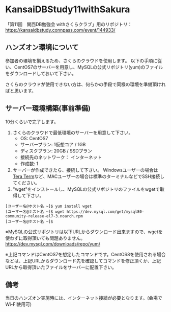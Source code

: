 # KansaiDBStudy11withSakura
「第11回　関西DB勉強会 withさくらクラブ」用のリポジトリ：https://kansaidbstudy.connpass.com/event/144933/

## ハンズオン環境について
参加者の環境を揃えるため、さくらのクラウドを使用します。
以下の手順に従い、CentOS7のサーバーを用意し、MySQLの公式リポジトリ(yum)のファイルをダウンロードしておいて下さい。

さくらのクラウドが使用できない方は、何らかの手段で同様の環境を準備頂ければと思います。

## サーバー環境構築(事前準備)
10分くらいで完了します。

1. さくらのクラウドで最低環境のサーバーを用意して下さい。 
    - OS: CentOS7
    - サーバープラン: 1仮想コア / 1GB
    - ディスクプラン: 20GB / SSDプラン
    - 接続先のネットワーク： インターネット
    - 作成数: 1
2. サーバーが作成できたら、接続して下さい。
Windowsユーザーの場合は[Tera Term](https://ja.osdn.net/projects/ttssh2/)など、MACユーザーの場合は標準のターミナルなどでSSH接続してください。
3. "wget"をインストールし、MySQLの公式リポジトリのファイルをwgetで取得して下さい。
```terminal
[ユーザー名@ホスト名 ~]$ yum install wget
[ユーザー名@ホスト名 ~]$ wget https://dev.mysql.com/get/mysql80-community-release-el7-3.noarch.rpm
[ユーザー名@ホスト名 ~]$ 
```

※MySQLの公式リポジトリは以下URLからダウンロード出来ますので、wgetを使わずに取得頂いても問題ありません。
https://dev.mysql.com/downloads/repo/yum/

※上記コマンドはCentOS7を想定したコマンドです。CentOS8を使用される場合などは、上記URLからダウンロード先を確認してコマンドを修正頂くか、上記URLから取得頂いたファイルをサーバーに配置下さい。

## 備考
当日のハンズオン実施時には、インターネット接続が必要となります。(会場でWi-Fi使用可)
